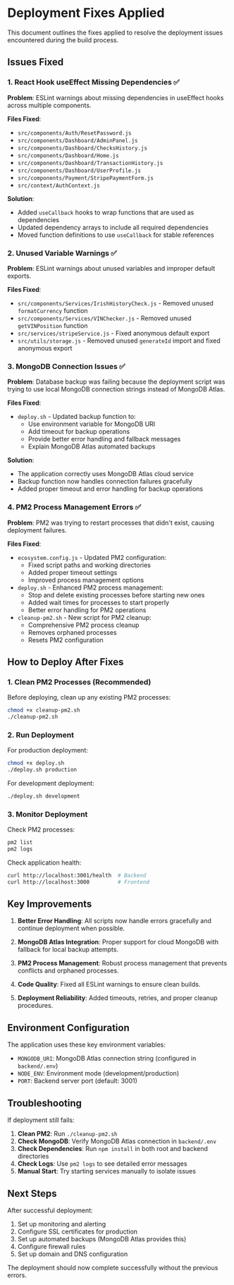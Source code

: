 # Deployment Fixes Applied

This document outlines the fixes applied to resolve the deployment issues encountered during the build process.

## Issues Fixed

### 1. React Hook useEffect Missing Dependencies ✅

**Problem**: ESLint warnings about missing dependencies in useEffect hooks across multiple components.

**Files Fixed**:
- `src/components/Auth/ResetPassword.js`
- `src/components/Dashboard/AdminPanel.js`
- `src/components/Dashboard/ChecksHistory.js`
- `src/components/Dashboard/Home.js`
- `src/components/Dashboard/TransactionHistory.js`
- `src/components/Dashboard/UserProfile.js`
- `src/components/Payment/StripePaymentForm.js`
- `src/context/AuthContext.js`

**Solution**: 
- Added `useCallback` hooks to wrap functions that are used as dependencies
- Updated dependency arrays to include all required dependencies
- Moved function definitions to use `useCallback` for stable references

### 2. Unused Variable Warnings ✅

**Problem**: ESLint warnings about unused variables and improper default exports.

**Files Fixed**:
- `src/components/Services/IrishHistoryCheck.js` - Removed unused `formatCurrency` function
- `src/components/Services/VINChecker.js` - Removed unused `getVINPosition` function
- `src/services/stripeService.js` - Fixed anonymous default export
- `src/utils/storage.js` - Removed unused `generateId` import and fixed anonymous export

### 3. MongoDB Connection Issues ✅

**Problem**: Database backup was failing because the deployment script was trying to use local MongoDB connection strings instead of MongoDB Atlas.

**Files Fixed**:
- `deploy.sh` - Updated backup function to:
  - Use environment variable for MongoDB URI
  - Add timeout for backup operations
  - Provide better error handling and fallback messages
  - Explain MongoDB Atlas automated backups

**Solution**:
- The application correctly uses MongoDB Atlas cloud service
- Backup function now handles connection failures gracefully
- Added proper timeout and error handling for backup operations

### 4. PM2 Process Management Errors ✅

**Problem**: PM2 was trying to restart processes that didn't exist, causing deployment failures.

**Files Fixed**:
- `ecosystem.config.js` - Updated PM2 configuration:
  - Fixed script paths and working directories
  - Added proper timeout settings
  - Improved process management options
- `deploy.sh` - Enhanced PM2 process management:
  - Stop and delete existing processes before starting new ones
  - Added wait times for processes to start properly
  - Better error handling for PM2 operations
- `cleanup-pm2.sh` - New script for PM2 cleanup:
  - Comprehensive PM2 process cleanup
  - Removes orphaned processes
  - Resets PM2 configuration

## How to Deploy After Fixes

### 1. Clean PM2 Processes (Recommended)

Before deploying, clean up any existing PM2 processes:

```bash
chmod +x cleanup-pm2.sh
./cleanup-pm2.sh
```

### 2. Run Deployment

For production deployment:
```bash
chmod +x deploy.sh
./deploy.sh production
```

For development deployment:
```bash
./deploy.sh development
```

### 3. Monitor Deployment

Check PM2 processes:
```bash
pm2 list
pm2 logs
```

Check application health:
```bash
curl http://localhost:3001/health  # Backend
curl http://localhost:3000         # Frontend
```

## Key Improvements

1. **Better Error Handling**: All scripts now handle errors gracefully and continue deployment when possible.

2. **MongoDB Atlas Integration**: Proper support for cloud MongoDB with fallback for local backup attempts.

3. **PM2 Process Management**: Robust process management that prevents conflicts and orphaned processes.

4. **Code Quality**: Fixed all ESLint warnings to ensure clean builds.

5. **Deployment Reliability**: Added timeouts, retries, and proper cleanup procedures.

## Environment Configuration

The application uses these key environment variables:

- `MONGODB_URI`: MongoDB Atlas connection string (configured in `backend/.env`)
- `NODE_ENV`: Environment mode (development/production)
- `PORT`: Backend server port (default: 3001)

## Troubleshooting

If deployment still fails:

1. **Clean PM2**: Run `./cleanup-pm2.sh`
2. **Check MongoDB**: Verify MongoDB Atlas connection in `backend/.env`
3. **Check Dependencies**: Run `npm install` in both root and backend directories
4. **Check Logs**: Use `pm2 logs` to see detailed error messages
5. **Manual Start**: Try starting services manually to isolate issues

## Next Steps

After successful deployment:

1. Set up monitoring and alerting
2. Configure SSL certificates for production
3. Set up automated backups (MongoDB Atlas provides this)
4. Configure firewall rules
5. Set up domain and DNS configuration

The deployment should now complete successfully without the previous errors.